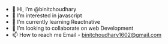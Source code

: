 - 👋 Hi, I’m @binitchoudhary
- 👀 I’m interested in javascript
- 🌱 I’m currently learning Reactnative
- 💞️ I’m looking to collaborate on web Development
- 📫 How to reach me Email - binitchoudhary1602@gmail.com

<!---
binitchoudhary/binitchoudhary is a ✨ special ✨ repository because its `README.md` (this file) appears on your GitHub profile.
You can click the Preview link to take a look at your changes.
--->
